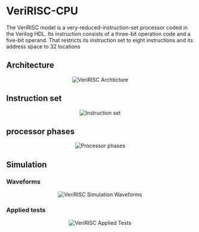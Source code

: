 # VeriRISC-CPU
The VeriRISC model is a very-reduced-instruction-set processor coded in the Verilog HDL. Its instruction consists of a three-bit operation code and a five-bit operand. That restricts its instruction set to eight instructions and its address space to 32 locations
## Architecture
<p align = "center">
    <img src="https://github.com/mohamedRaslan097/VeriRISC-CPU/assets/110209233/ec0fd738-e268-4478-9959-34f1b987c250" alt = "VeriRISC Archticture">
</p>

## Instruction set

<p align = "center">
  <img src ="https://github.com/mohamedRaslan097/VeriRISC-CPU/assets/110209233/33853470-a5b2-4d47-b2d2-e9f412e58737" alt = "Instruction set">
</p>

## processor phases
<p align = "center">
    <img src="https://github.com/mohamedRaslan097/VeriRISC-CPU/assets/110209233/1beca9c9-8b64-4c98-9810-cc3a80ff3eaf" alt = "Processor phases">
</p>

## Simulation
### Waveforms
<p align = "center">
    <img src="https://github.com/mohamedRaslan097/VeriRISC-CPU/assets/110209233/2e28c8f0-af17-4f8f-9dab-ca19543862bd" alt = "VeriRISC Simulation Waveforms">
</p>

### Applied tests
<p align = "center">
    <img src="https://github.com/mohamedRaslan097/VeriRISC-CPU/assets/110209233/74c1897a-d714-4c2c-9489-d40ea4228e01" alt = "VeriRISC Applied Tests">
</p>

